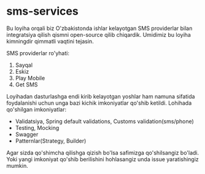 # sms-services
Bu loyiha orqali biz O'zbakistonda ishlar kelayotgan SMS providerlar bilan integratsiya qilish qismni open-source qilib chiqardik. Umidimiz bu loyiha kimningdir qimmatli vaqtini tejasin.

SMS providerlar ro'yhati:
1. Sayqal
2. Eskiz
3. Play Mobile
4. Get SMS

Loyihadan dasturlashga endi kirib kelayotgan yoshlar ham namuna sifatida foydalanishi uchun unga bazi kichik imkoniyatlar qo'shib ketildi.
Lohihada qo'shilgan imkoniyatlar:
 - Validatsiya, Spring default validations, Customs validation(sms/phone)
 - Testing, Mocking
 - Swagger
 - Patternlar(Strategy, Builder)

Agar sizda qo'shimcha qilishga qizish bo'lsa safimizga qo'shilsangiz bo'ladi. 
Yoki yangi imkoniyat qo'shib berilishini hohlasangiz unda issue yaratishingiz mumkin. 

